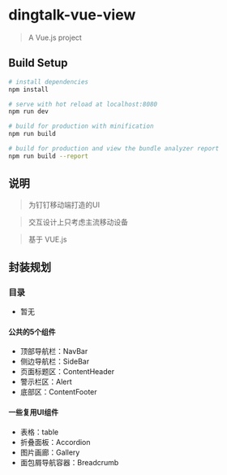 # dingtalk-vue-view

> A Vue.js project

## Build Setup

``` bash
# install dependencies
npm install

# serve with hot reload at localhost:8080
npm run dev

# build for production with minification
npm run build

# build for production and view the bundle analyzer report
npm run build --report
```

## 说明

> 为钉钉移动端打造的UI 

> 交互设计上只考虑主流移动设备

> 基于 VUE.js


## 封装规划

### 目录
- 暂无

#### 公共的5个组件
- 顶部导航栏：NavBar
- 侧边导航栏：SideBar
- 页面标题区：ContentHeader
- 警示栏区：Alert
- 底部区：ContentFooter

#### 一些复用UI组件
- 表格：table 
- 折叠面板：Accordion
- 图片画廊：Gallery
- 面包屑导航容器：Breadcrumb
